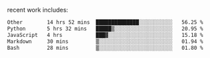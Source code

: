 
<!--<img width="1415" height="100" alt="blu" src="https://github.com/rdsilva01/rdsilva01/assets/101207588/deb060e5-d035-4f09-b511-e3f50605b207">-->

<!-- \> Enthusiastic about developing and building solutions <br>
\> Computer Science and Engineering @ UBI -->

<!-- <a href="https://www.rodrigosilva.live/">personal website</a> 🏁 -->

<!-- ![](https://komarev.com/ghpvc/?username=rdsilva01) -->

recent work includes:
<!--START_SECTION:waka-->

```txt
Other        14 hrs 52 mins  ██████████████░░░░░░░░░░░   56.25 %
Python       5 hrs 32 mins   █████▒░░░░░░░░░░░░░░░░░░░   20.95 %
JavaScript   4 hrs           ███▓░░░░░░░░░░░░░░░░░░░░░   15.18 %
Markdown     30 mins         ▒░░░░░░░░░░░░░░░░░░░░░░░░   01.94 %
Bash         28 mins         ▒░░░░░░░░░░░░░░░░░░░░░░░░   01.80 %
```

<!--END_SECTION:waka-->

